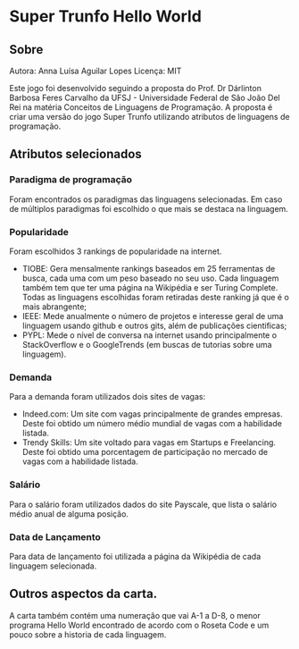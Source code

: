 # Super Trunfo Hello World
## Sobre
Autora: Anna Luísa Aguilar Lopes
Licença: MIT

Este jogo foi desenvolvido seguindo a proposta do Prof. Dr Dárlinton Barbosa Feres Carvalho da UFSJ - Universidade Federal de São João Del Rei na matéria Conceitos de Linguagens de Programação. A proposta é criar uma versão do jogo Super Trunfo utilizando atributos de linguagens de programação.

## Atributos selecionados
### Paradigma de programação
Foram encontrados os paradigmas das linguagens selecionadas. Em caso de múltiplos paradigmas foi escolhido o que mais se destaca na linguagem.

### Popularidade 
Foram escolhidos 3 rankings de popularidade na internet.
 - TIOBE: Gera mensalmente rankings baseados em 25 ferramentas de busca, cada uma com um peso baseado no seu uso. Cada linguagem também tem que ter uma página na Wikipédia e ser Turing Complete. Todas as linguagens escolhidas foram retiradas deste ranking já que é o mais abrangente;
 - IEEE: Mede anualmente o número de projetos e interesse geral de uma linguagem usando github e outros gits, além de publicações cientificas;
 - PYPL: Mede o nível de conversa na internet usando principalmente o StackOverflow e o GoogleTrends (em buscas de tutorias sobre uma linguagem).
 
### Demanda
Para a demanda foram utilizados dois sites de vagas: 
- Indeed.com: Um site com vagas principalmente de grandes empresas. Deste foi obtido um número médio mundial de vagas com a habilidade listada.
- Trendy Skills: Um site voltado para vagas em Startups e Freelancing. Deste foi obtido uma porcentagem de participação no mercado de vagas com a habilidade listada.

### Salário
Para o salário foram utilizados dados do site Payscale, que lista o salário médio anual de alguma posição.

### Data de Lançamento
Para data de lançamento foi utilizada a página da Wikipédia de cada linguagem selecionada.

## Outros aspectos da carta.
A carta também contém uma numeração que vai A-1 a D-8, o menor programa Hello World encontrado de acordo com o Roseta Code e um pouco sobre a historia de cada linguagem.
